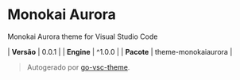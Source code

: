 # Monokai Aurora

Monokai Aurora theme for Visual Studio Code

| **Versão** | 0.0.1 |
| **Engine** | ^1.0.0 |
| **Pacote** | theme-monokaiaurora |

> Autogerado por [go-vsc-theme](https://github.com/natalbu/go-vsc-theme).
